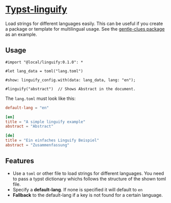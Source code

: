 # [Typst-linguify](https://github.com/jomaway/typst-linguify)

Load strings for different languages easily. This can be useful if you create a package or template for multilingual usage. See the [gentle-clues package](https://github.com/jomaway/typst-gentle-clues) as an example.

## Usage

```typst
#import "@local/linguify:0.1.0": *

#let lang_data = toml("lang.toml")

#show: linguify_config.with(data: lang_data, lang: "en");

#linguify("abstract")  // Shows Abstract in the document.

```

The `lang.toml` must look like this:

```toml
default-lang = "en"

[en]
title = "A simple linguify example"
abstract = "Abstract"

[de]
title = "Ein einfaches Linguify Beispiel"
abstract = "Zusammenfassung"
```

## Features

- Use a `toml` or other file to load strings for different languages. You need to pass a typst dictionary whichs follows the structure of the shown toml file.
- Specify a **default-lang**. If none is specified it will default to `en`
- **Fallback** to the default-lang if a key is not found for a certain language.
